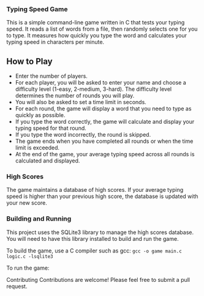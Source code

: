 ### Typing Speed Game
This is a simple command-line game written in C that tests your typing speed. It reads a list of words from a file, then randomly selects one for you to type. It measures how quickly you type the word and calculates your typing speed in characters per minute.

## How to Play
- Enter the number of players.
- For each player, you will be asked to enter your name and choose a difficulty level (1-easy, 2-medium, 3-hard). The difficulty level determines the number of rounds you will play.
- You will also be asked to set a time limit in seconds.
- For each round, the game will display a word that you need to type as quickly as possible.
- If you type the word correctly, the game will calculate and display your typing speed for that round.
- If you type the word incorrectly, the round is skipped.
- The game ends when you have completed all rounds or when the time limit is exceeded.
- At the end of the game, your average typing speed across all rounds is calculated and displayed.
### High Scores
The game maintains a database of high scores. If your average typing speed is higher than your previous high score, the database is updated with your new score.

### Building and Running 
This project uses the SQLite3 library to manage the high scores database. You will need to have this library installed to build and run the game.

To build the game, use a C compiler such as gcc:
`gcc -o game main.c logic.c -lsqlite3`

To run the game:

Contributing
Contributions are welcome! Please feel free to submit a pull request.

